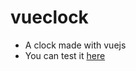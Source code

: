 # vueclock

- A clock made with vuejs
- You can test it [here](https://michaluser.github.io/clock-vue)

